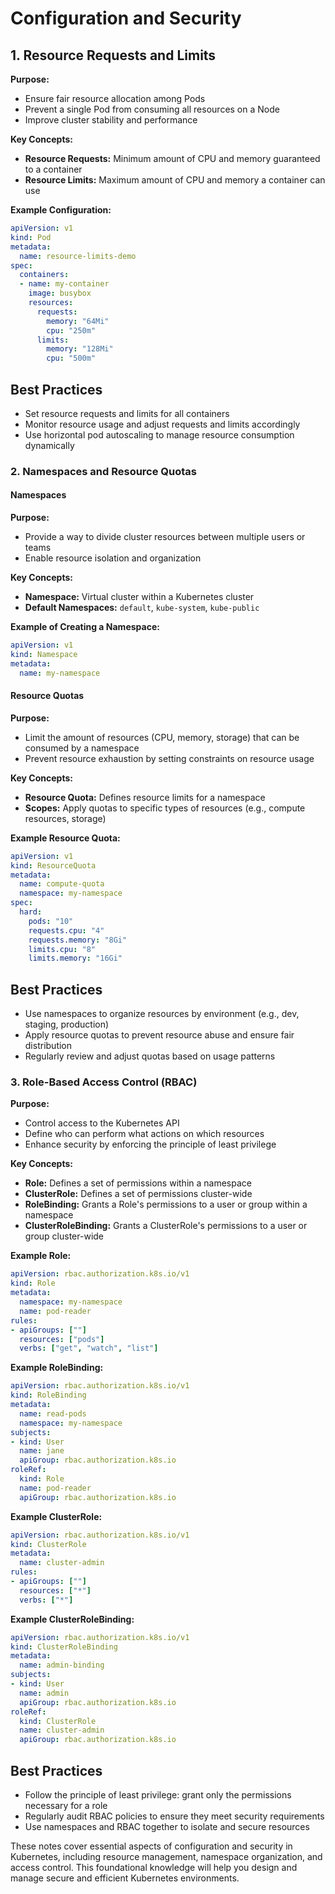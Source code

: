# Configuration and Security

## 1. Resource Requests and Limits

**Purpose:**
- Ensure fair resource allocation among Pods
- Prevent a single Pod from consuming all resources on a Node
- Improve cluster stability and performance

**Key Concepts:**
- **Resource Requests:** Minimum amount of CPU and memory guaranteed to a container
- **Resource Limits:** Maximum amount of CPU and memory a container can use

**Example Configuration:**

```yaml
apiVersion: v1
kind: Pod
metadata:
  name: resource-limits-demo
spec:
  containers:
  - name: my-container
    image: busybox
    resources:
      requests:
        memory: "64Mi"
        cpu: "250m"
      limits:
        memory: "128Mi"
        cpu: "500m"
```

## Best Practices

- Set resource requests and limits for all containers
- Monitor resource usage and adjust requests and limits accordingly
- Use horizontal pod autoscaling to manage resource consumption dynamically

### 2. Namespaces and Resource Quotas

#### Namespaces

**Purpose:**
- Provide a way to divide cluster resources between multiple users or teams
- Enable resource isolation and organization

**Key Concepts:**

- **Namespace:** Virtual cluster within a Kubernetes cluster
- **Default Namespaces:** `default`, `kube-system`, `kube-public`

**Example of Creating a Namespace:**

```yaml
apiVersion: v1
kind: Namespace
metadata:
  name: my-namespace
```

#### Resource Quotas

**Purpose:**
- Limit the amount of resources (CPU, memory, storage) that can be consumed by a namespace
- Prevent resource exhaustion by setting constraints on resource usage

**Key Concepts:**
- **Resource Quota:** Defines resource limits for a namespace
- **Scopes:** Apply quotas to specific types of resources (e.g., compute resources, storage)

**Example Resource Quota:**

```yaml
apiVersion: v1
kind: ResourceQuota
metadata:
  name: compute-quota
  namespace: my-namespace
spec:
  hard:
    pods: "10"
    requests.cpu: "4"
    requests.memory: "8Gi"
    limits.cpu: "8"
    limits.memory: "16Gi"
```

## Best Practices

- Use namespaces to organize resources by environment (e.g., dev, staging, production)
- Apply resource quotas to prevent resource abuse and ensure fair distribution
- Regularly review and adjust quotas based on usage patterns

### 3. Role-Based Access Control (RBAC)

**Purpose:**
- Control access to the Kubernetes API
- Define who can perform what actions on which resources
- Enhance security by enforcing the principle of least privilege

**Key Concepts:**
- **Role:** Defines a set of permissions within a namespace
- **ClusterRole:** Defines a set of permissions cluster-wide
- **RoleBinding:** Grants a Role's permissions to a user or group within a namespace
- **ClusterRoleBinding:** Grants a ClusterRole's permissions to a user or group cluster-wide

**Example Role:**

```yaml
apiVersion: rbac.authorization.k8s.io/v1
kind: Role
metadata:
  namespace: my-namespace
  name: pod-reader
rules:
- apiGroups: [""]
  resources: ["pods"]
  verbs: ["get", "watch", "list"]
```

**Example RoleBinding:**

```yaml
apiVersion: rbac.authorization.k8s.io/v1
kind: RoleBinding
metadata:
  name: read-pods
  namespace: my-namespace
subjects:
- kind: User
  name: jane
  apiGroup: rbac.authorization.k8s.io
roleRef:
  kind: Role
  name: pod-reader
  apiGroup: rbac.authorization.k8s.io
```

**Example ClusterRole:**

```yaml
apiVersion: rbac.authorization.k8s.io/v1
kind: ClusterRole
metadata:
  name: cluster-admin
rules:
- apiGroups: [""]
  resources: ["*"]
  verbs: ["*"]
```

**Example ClusterRoleBinding:**

```yaml
apiVersion: rbac.authorization.k8s.io/v1
kind: ClusterRoleBinding
metadata:
  name: admin-binding
subjects:
- kind: User
  name: admin
  apiGroup: rbac.authorization.k8s.io
roleRef:
  kind: ClusterRole
  name: cluster-admin
  apiGroup: rbac.authorization.k8s.io
```

## Best Practices

- Follow the principle of least privilege: grant only the permissions necessary for a role
- Regularly audit RBAC policies to ensure they meet security requirements
- Use namespaces and RBAC together to isolate and secure resources

These notes cover essential aspects of configuration and security in Kubernetes, including resource management, namespace organization, and access control. This foundational knowledge will help you design and manage secure and efficient Kubernetes environments.
